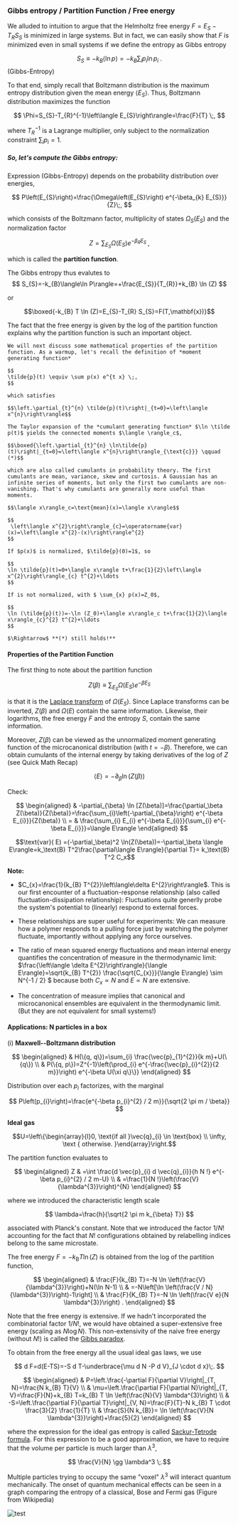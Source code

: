 ### Gibbs entropy / Partition Function / Free energy

We alluded to intuition to argue that the Helmholtz free energy $F=E_{S}-T_{R} S_{S}$ is minimized in large systems. But in fact, we can easily show that $F$ is minimized even in small systems if we define the entropy as Gibbs entropy

$$
S_{S} \equiv-k_{B}\langle\ln p\rangle=-k_{B} \sum_{i} p_{i} \ln p_{i} \;.
$$(Gibbs-Entropy)

To that end, simply recall that Boltzmann distribution is the maximum entropy distribution given the mean energy $\left\langle E_{S}\right\rangle$. Thus, Boltzmann distribution maximizes the function

$$
\Phi=S_{S}-T_{R}^{-1}\left\langle E_{S}\right\rangle=\frac{F}{T} \;,
$$

where $T_{R}^{-1}$ is a Lagrange multiplier, only subject to the normalization constraint $\sum_i p_i=1$.


##### So, let's compute the Gibbs entropy:
Expression (Gibbs-Entropy) depends on the probability distribution over energies,

$$
P\left(E_{S}\right)=\frac{\Omega\left(E_{S}\right) e^{-\beta_{k} E_{S}}}{Z}\;,
$$

which consists of the Boltzmann factor, multiplicity of states $\Omega_S(E_S)$ and the normalization factor 

$$
Z=\sum_{E_{S}} \Omega\left(E_{S}\right) e^{-\beta_{R} E_{S}}\;,
$$

which is called the **partition function**.

The Gibbs entropy thus evalutes to 
$$
S_{S}=-k_{B}\langle\ln P\rangle=+\frac{E_{S}}{T_{R}}+k_{B} \ln (Z)
$$

or 

$$\boxed{-k_{B} T \ln (Z)=E_{S}-T_{R} S_{S}=F(T,\mathbf{x})}$$  

The fact that the free energy is given by the log of the partition function explains why the partition function is such an important object. 



```{admonition} Quick Math Recap
We will next discuss some mathematical properties of the partition function. As a warmup, let's recall the definition of *moment generating function*

$$
\tilde{p}(t) \equiv \sum p(x) e^{t x} \;,
$$

which satisfies 

$$\left.\partial_{t}^{n} \tilde{p}(t)\right|_{t=0}=\left\langle x^{n}\right\rangle$$

The Taylor expansion of the *cumulant generating function* $\ln \tilde p(t)$ yields the connected moments $\langle \rangle_c$,

$$\boxed{\left.\partial_{t}^{n} \ln\tilde{p}(t)\right|_{t=0}=\left\langle x^{n}\right\rangle_{\text{c}}} \qquad (*)$$

which are also called cumulants in probability theory. The first cumulants are mean, variance, skew and curtosis. A Gaussian has an infinite series of moments, but only the first two cumulants are non-vanishing. That's why cumulants are generally more useful than moments.

$$\langle x\rangle_c=\text{mean}(x)=\langle x\rangle$$

$$
 \left\langle x^{2}\right\rangle_{c}=\operatorname{var}(x)=\left\langle x^{2}-(x)\right\rangle^{2} 
$$

If $p(x)$ is normalized, $\tilde{p}(0)=1$, so

$$
\ln \tilde{p}(t)=0+\langle x\rangle t+\frac{1}{2}\left\langle x^{2}\right\rangle_{c} t^{2}+\ldots
$$

If is not normalized, with $ \sum_{x} p(x)=Z_0$,

$$
\ln (\tilde{p}(t))=-\ln (Z_0)+\langle x\rangle_c t+\frac{1}{2}\langle x\rangle_{c}^{2} t^{2}+\ldots
$$

$\Rightarrow$ **(*) still holds!**
```


#### Properties of the Partition Function

The first thing to note about the partition function 

$$
Z(\beta) \equiv \sum_{E_{S}} \Omega\left(E_{S}\right) e^{-\beta E_{S}}
$$

is that it is the [Laplace transform](https://en.wikipedia.org/wiki/Laplace_transform) of $\Omega\left(E_{S}\right)$. Since Laplace transforms can be inverted, $Z(\beta)$ and $\Omega(E)$ contain the same information. Likewise, their logarithms, the free energy $F$ and the entropy $S$, contain the same information.

Moreover, $Z(\beta)$ can be viewed as the unnormalized moment generating function of the microcanonical distribution (with $t=-\beta$). Therefore, we can obtain cumulants of the internal energy by taking derivatives of the log of $Z$ (see Quick Math Recap)

$$\langle E\rangle =-\partial_\beta \ln(Z(\beta))$$


Check:

$$
\begin{aligned}
 & -\partial_{\beta} \ln [Z(\beta)]=\frac{\partial_\beta Z(\beta)}{Z(\beta)}=\frac{\sum_{i}\left(-\partial_{\beta}\right) e^{-\beta E_{i}}}{Z(\beta)} \\
= & \frac{\sum_{i} E_{i} e^{-\beta E_{i}}}{\sum_{i} e^{-\beta E_{i}}}=\langle E\rangle
\end{aligned}
$$

$$\text{var}( E) =(-\partial_\beta)^2 \ln(Z(\beta))=-\partial_\beta \langle E\rangle=k_\text{B} T^2\frac{\partial\langle E\rangle}{\partial T}= k_\text{B} T^2 C_x$$




**Note:** 
- $C_{x}=\frac{1}{k_{B} T^{2}}\left\langle\delta E^{2}\right\rangle$. This is our first encounter of a fluctuation-response relationship (also called fluctuation-dissipation relationship): Fluctuations quite generlly probe the system's potential to (linearly) respond to external forces.
- These relationships are super useful for experiments: We can measure how a polymer responds to a pulling force just by watching the polymer fluctuate, importantly without applying any force ourselves.


- The ratio of mean squared energy fluctuations and mean internal energy quantifies the concentration of measure in the thermodynamic limit: $\frac{\left\langle \delta E^{2}\right\rangle}{\langle E\rangle}=\sqrt{k_{B} T^{2}} \frac{\sqrt{C_{x}}}{\langle E\rangle} \sim N^{-1 / 2} $ because both $C_{x}\propto N$ and $E\propto N$ are extensive. 

- The concentration of measure implies that canonical and microcanonical ensembles are equivalent in the thermodynamic limit. (But they are not equivalent for small systems!)



#### Applications: N particles in a box

(i) **Maxwell--Boltzmann distribution**

$$
\begin{aligned}
& H(\{q, q\})=\sum_{i} \frac{\vec{p}_{1}^{2}}{k m}+U(\{q\}) \\
& P(\{q, p\})=Z^{-1}\left(\prod_{i} e^{-\frac{\vec{p}_{i}^{2}}{2 m}}\right) e^{-\beta U(\xi q\}\}}
\end{aligned}
$$

Distribution over each $p_i$ factorizes, with the marginal

$$
P\left(p_{i}\right)=\frac{e^{-\beta p_{i}^{2} / 2 m}}{\sqrt{2 \pi m / \beta}}
$$

**Ideal gas** 

$$U=\left\{\begin{array}{l}0, \text{if all }\vec{q}_{i} \in \text{box} \\ \infty, \text { otherwise. }\end{array}\right.$$

The partition function evaluates to

$$
\begin{aligned}
Z & =\int \frac{d \vec{p}_{i} d \vec{q}_{i}}{h N !} e^{-\beta p_{i}^{2} / 2 m-U} \\
& =\frac{1}{N !}\left(\frac{V}{\lambda^{3}}\right)^{N} 
\end{aligned}
$$

where we introduced the characteristic length scale 

$$
\lambda=\frac{h}{\sqrt{2 \pi m k_{\beta} T}}
$$

associated with Planck's constant. Note that we introduced the factor $1/N!$ accounting for the fact that $N!$ configurations obtained by relabelling indices belong to the same microstate. 

The free energy $F=-k_\text{B}T \ln(Z)$ is obtained from the log of the partition function,

$$
\begin{aligned}
& \frac{F}{k_{B} T}=-N \ln \left(\frac{V}{\lambda^{3}}\right)+N(\ln N-1) \\
& =-N\left[\ln \left(\frac{V / N}{\lambda^{3}}\right)-1\right] \\
& \frac{F}{K_{B} T}=-N \ln \left(\frac{V e}{N \lambda^{3}}\right) . 
\end{aligned}
$$

Note that the free energy is extensive. If we hadn't incorporated the combinatorial factor $1/N!$, we would have obtained a super-extensive free energy (scaling as $N\log N$). This non-extensivity of the naive free energy (without $N!$) is called the [Gibbs paradox](https://en.wikipedia.org/wiki/Gibbs_paradox).

To obtain from the free energy all the usual ideal gas laws, we use

$$
d F=d(E-TS)=-S d T-\underbrace{\mu d N -P d V}_{J \cdot d x}\;.
$$


$$
\begin{aligned}
& P=\left.\frac{-\partial F}{\partial V}\right|_{T, N}=\frac{N k_{B} T}{V} \\
& \mu=\left.\frac{\partial F}{\partial N}\right|_{T, V}=\frac{F}{N}+k_{B} T=k_{B} T \ln \left(\frac{N}{V} \lambda^{3}\right) \\
& -S=\left.\frac{\partial F}{\partial T}\right|_{V, N}=\frac{F}{T}-N k_{B} T \cdot \frac{3}{2} \frac{1}{T} \\
& \frac{S}{N k_{B}}= \ln \left(\frac{V}{N \lambda^{3}}\right)+\frac{5}{2} 
\end{aligned}
$$

where the expression for the ideal gas entropy is called [Sackur-Tetrode formula](https://en.wikipedia.org/wiki/Sackur–Tetrode_equation). For this expression to be a good approximation, we have to require that the volume per particle is much larger than $\lambda^3$,

$$ \frac{V}{N} \gg \lambda^3 \;.$$

Multiple particles trying to occupy the same "voxel" $\lambda^3$ will interact quantum mechanically. The onset of quantum mechanical effects can be seen in a graph comparing the entropy of a classical, Bose and Fermi gas (Figure from Wikipedia)

![test](figures/Quantum_ideal_gas_entropy_3d.svg)

 
